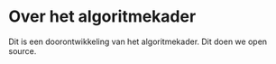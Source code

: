# Over het algoritmekader

Dit is een doorontwikkeling van het algoritmekader. Dit doen we open source.
